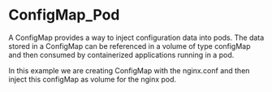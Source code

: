 # ConfigMap_Pod
A ConfigMap provides a way to inject configuration data into pods. The data stored in a ConfigMap can be referenced in a volume of type configMap and then consumed by containerized applications running in a pod.

In this example we are creating ConfigMap with the nginx.conf and then inject this configMap as volume for the nginx pod.
